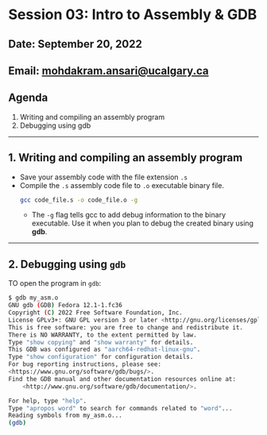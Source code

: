 # Session 03: Intro to Assembly & GDB

## Date: September 20, 2022

## Email: mohdakram.ansari@ucalgary.ca

## Agenda

1. Writing and compiling an assembly program
2. Debugging using gdb


---
## 1. Writing and compiling an assembly program

- Save your assembly code with the file extension `.s`
- Compile the `.s` assembly code file to `.o` executable binary file.
	```bash
	gcc code_file.s -o code_file.o -g
	```
	- The `-g` flag tells gcc to add debug information to the binary executable. Use it when you plan to debug the created binary using **gdb**.




---
## 2. Debugging using `gdb`

TO open the program in `gdb`:
```bash
$ gdb my_asm.o
GNU gdb (GDB) Fedora 12.1-1.fc36
Copyright (C) 2022 Free Software Foundation, Inc.
License GPLv3+: GNU GPL version 3 or later <http://gnu.org/licenses/gpl.html>
This is free software: you are free to change and redistribute it.
There is NO WARRANTY, to the extent permitted by law.
Type "show copying" and "show warranty" for details.
This GDB was configured as "aarch64-redhat-linux-gnu".
Type "show configuration" for configuration details.
For bug reporting instructions, please see:
<https://www.gnu.org/software/gdb/bugs/>.
Find the GDB manual and other documentation resources online at:
    <http://www.gnu.org/software/gdb/documentation/>.

For help, type "help".
Type "apropos word" to search for commands related to "word"...
Reading symbols from my_asm.o...
(gdb)

```

